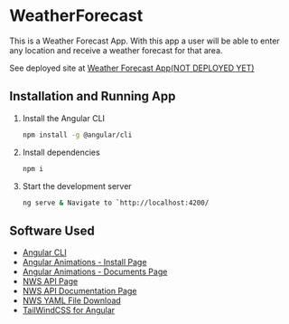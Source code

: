 # WeatherForecast

This is a Weather Forecast App. With this app a user will be able to enter any location and receive a weather forecast for that area. 

See deployed site at [Weather Forecast App(NOT DEPLOYED YET)]()

## Installation and Running App

1. Install the Angular CLI

   ```sh
   npm install -g @angular/cli
   ```

3. Install dependencies

   ```sh
   npm i
   ```

4. Start the development server

   ```sh
   ng serve & Navigate to `http://localhost:4200/
   ```


## Software Used

- [Angular CLI](https://angular.io/cli)
- [Angular Animations - Install Page](https://angular.io/cli)
- [Angular Animations - Documents Page](https://angular.io/guide/animations)
- [NWS API Page](https://weather-gov.github.io/api/general-faqs#how-to-get-forecast)
- [NWS API Documentation Page](https://www.weather.gov/documentation/services-web-api)
- [NWS YAML File Download](https://api.weather.gov/openapi.yaml)
- [TailWindCSS for Angular](https://tailwindcss.com/docs/guides/angular)
